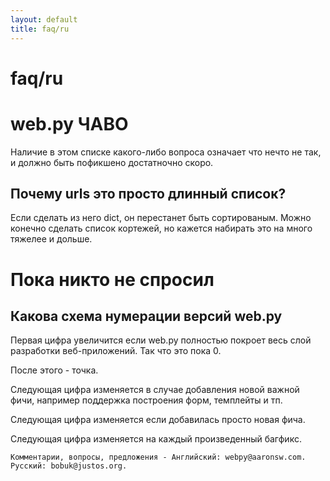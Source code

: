 ```yaml
---
layout: default
title: faq/ru
---
```


# faq/ru

# web.py ЧАВО

Наличие в этом списке какого-либо вопроса означает что нечто не так, и должно быть пофикшено достатночно скоро.

## Почему urls это просто длинный список?
Если сделать из него dict, он перестанет быть сортированым. Можно конечно сделать список кортежей, но кажется набирать это на много тяжелее и дольше.

# Пока никто не спросил
## Какова схема нумерации версий web.py

Первая цифра увеличится если web.py полностью покроет весь слой разработки веб-приложений. Так что это пока 0.

После этого - точка.

Следующая цифра изменяется в случае добавления новой важной фичи, например поддержка построения форм, темплейты и тп.

Следующая цифра изменяется если добавилась просто новая фича.

Следующая цифра изменяется на каждый произведенный багфикс.

`Комментарии, вопросы, предложения - Английский: webpy@aaronsw.com. Русский: bobuk@justos.org.`